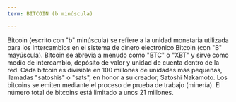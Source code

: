 ```yaml
---
term: BITCOIN (b minúscula)

---
```

Bitcoin (escrito con "b" minúscula) se refiere a la unidad monetaria utilizada para los intercambios en el sistema de dinero electrónico Bitcoin (con "B" mayúscula). Bitcoin se abrevia a menudo como "BTC" o "XBT" y sirve como medio de intercambio, depósito de valor y unidad de cuenta dentro de la red. Cada bitcoin es divisible en 100 millones de unidades más pequeñas, llamadas "satoshis" o "sats", en honor a su creador, Satoshi Nakamoto. Los bitcoins se emiten mediante el proceso de prueba de trabajo (minería). El número total de bitcoins está limitado a unos 21 millones.